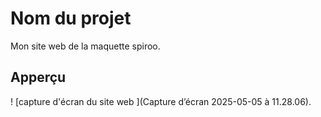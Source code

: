 # Nom du projet 

Mon site web de la maquette spiroo.

## Apperçu

! [capture d'écran du site web ](Capture d’écran 2025-05-05 à 11.28.06). 
